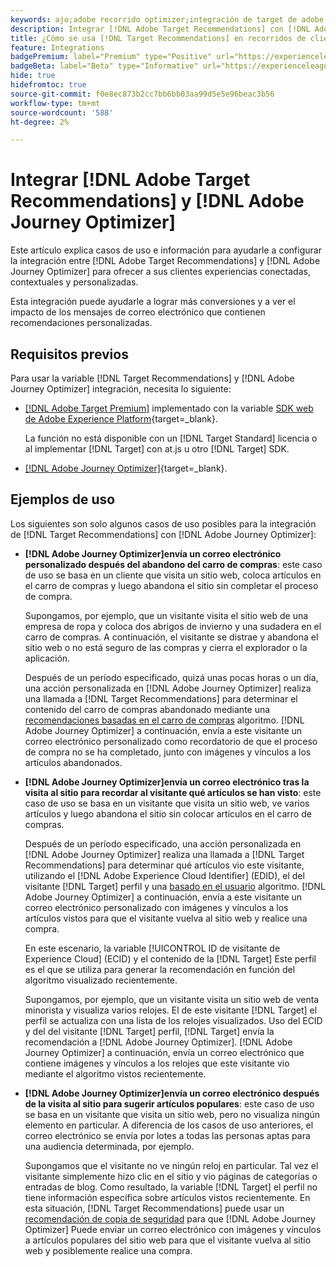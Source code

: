 ```yaml
---
keywords: ajo;adobe recorrido optimizer;integración de target de adobe recorrido optimizer;recommendations;recomendaciones de target;integración
description: Integrar [!DNL Adobe Target Recommendations] con [!DNL Adobe Journey Optimizer].
title: ¿Cómo se usa [!DNL Target Recommendations] en recorridos de clientes que utilizan [!DNL Adobe Journey Optimizer]?
feature: Integrations
badgePremium: label="Premium" type="Positive" url="https://experienceleague.adobe.com/docs/target/using/introduction/intro.html?lang=en#premium newtab=true" tooltip="Consulte qué se incluye en Target Premium."
badgeBeta: label="Beta" type="Informative" url="https://experienceleague.adobe.com/docs/target/using/introduction/intro.html?lang=es#beta newtab=true" tooltip="¿Qué son las funciones beta en  [!DNL Adobe Target]?"
hide: true
hidefromtoc: true
source-git-commit: f0e8ec873b2cc7bb6bb03aa99d5e5e96beac3b56
workflow-type: tm+mt
source-wordcount: '588'
ht-degree: 2%

---
```


# Integrar [!DNL Adobe Target Recommendations] y [!DNL Adobe Journey Optimizer]

Este artículo explica casos de uso e información para ayudarle a configurar la integración entre [!DNL Adobe Target Recommendations] y [!DNL Adobe Journey Optimizer] para ofrecer a sus clientes experiencias conectadas, contextuales y personalizadas.

Esta integración puede ayudarle a lograr más conversiones y a ver el impacto de los mensajes de correo electrónico que contienen recomendaciones personalizadas.

## Requisitos previos  

Para usar la variable [!DNL Target Recommendations] y [!DNL Adobe Journey Optimizer] integración, necesita lo siguiente:

* [[!DNL Adobe Target Premium]](/help/main/c-intro/intro.md#premium) implementado con la variable [SDK web de Adobe Experience Platform](https://experienceleague.adobe.com/docs/target-dev/developer/client-side/aep-web-sdk.html?lang=es){target=_blank}.

  La función no está disponible con un [!DNL Target Standard] licencia o al implementar [!DNL Target] con at.js u otro [!DNL Target] SDK.

* [[!DNL Adobe Journey Optimizer]](https://experienceleague.adobe.com/docs/journey-optimizer/using/ajo-home.html){target=_blank}.

## Ejemplos de uso

Los siguientes son solo algunos casos de uso posibles para la integración de [!DNL Target Recommendations] con [!DNL Adobe Journey Optimizer]:

* **[!DNL Adobe Journey Optimizer]envía un correo electrónico personalizado después del abandono del carro de compras**: este caso de uso se basa en un cliente que visita un sitio web, coloca artículos en el carro de compras y luego abandona el sitio sin completar el proceso de compra.

  Supongamos, por ejemplo, que un visitante visita el sitio web de una empresa de ropa y coloca dos abrigos de invierno y una sudadera en el carro de compras. A continuación, el visitante se distrae y abandona el sitio web o no está seguro de las compras y cierra el explorador o la aplicación.

  Después de un período especificado, quizá unas pocas horas o un día, una acción personalizada en [!DNL Adobe Journey Optimizer] realiza una llamada a [!DNL Target Recommendations] para determinar el contenido del carro de compras abandonado mediante una [recomendaciones basadas en el carro de compras](/help/main/c-recommendations/c-algorithms/base-the-recommendation-on-a-recommendation-key.md) algoritmo. [!DNL Adobe Journey Optimizer] a continuación, envía a este visitante un correo electrónico personalizado como recordatorio de que el proceso de compra no se ha completado, junto con imágenes y vínculos a los artículos abandonados.

* **[!DNL Adobe Journey Optimizer]envía un correo electrónico tras la visita al sitio para recordar al visitante qué artículos se han visto**: este caso de uso se basa en un visitante que visita un sitio web, ve varios artículos y luego abandona el sitio sin colocar artículos en el carro de compras.

  Después de un período especificado, una acción personalizada en [!DNL Adobe Journey Optimizer] realiza una llamada a [!DNL Target Recommendations] para determinar qué artículos vio este visitante, utilizando el [!DNL Adobe Experience Cloud Identifier] (EDID), el del visitante [!DNL Target] perfil y una [basado en el usuario](/help/main/c-recommendations/c-algorithms/base-the-recommendation-on-a-recommendation-key.md) algoritmo. [!DNL Adobe Journey Optimizer] a continuación, envía a este visitante un correo electrónico personalizado con imágenes y vínculos a los artículos vistos para que el visitante vuelva al sitio web y realice una compra.

  En este escenario, la variable [!UICONTROL ID de visitante de Experience Cloud] (ECID) y el contenido de la [!DNL Target] Este perfil es el que se utiliza para generar la recomendación en función del algoritmo visualizado recientemente.

  Supongamos, por ejemplo, que un visitante visita un sitio web de venta minorista y visualiza varios relojes. El de este visitante [!DNL Target] el perfil se actualiza con una lista de los relojes visualizados. Uso del ECID y del del visitante [!DNL Target] perfil, [!DNL Target] envía la recomendación a [!DNL Adobe Journey Optimizer]. [!DNL Adobe Journey Optimizer] a continuación, envía un correo electrónico que contiene imágenes y vínculos a los relojes que este visitante vio mediante el algoritmo vistos recientemente.

* **[!DNL Adobe Journey Optimizer]envía un correo electrónico después de la visita al sitio para sugerir artículos populares**: este caso de uso se basa en un visitante que visita un sitio web, pero no visualiza ningún elemento en particular. A diferencia de los casos de uso anteriores, el correo electrónico se envía por lotes a todas las personas aptas para una audiencia determinada, por ejemplo.

  Supongamos que el visitante no ve ningún reloj en particular. Tal vez el visitante simplemente hizo clic en el sitio y vio páginas de categorías o entradas de blog. Como resultado, la variable [!DNL Target] el perfil no tiene información específica sobre artículos vistos recientemente. En esta situación, [!DNL Target Recommendations] puede usar un [recomendación de copia de seguridad](/help/main/c-recommendations/c-algorithms/backup-recs.md) para que [!DNL Adobe Journey Optimizer] Puede enviar un correo electrónico con imágenes y vínculos a artículos populares del sitio web para que el visitante vuelva al sitio web y posiblemente realice una compra.


